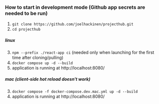### How to start in development mode (Github app secrets are needed to be run)
1. `git clone https://github.com/joelhackinen/projecthub.git`
2. `cd projecthub`

##### linux
  3. `npm --prefix ./react-app ci` (needed only when launching for the first time after cloning/pulling)
  4. `docker compose up -d --build`
  5. application is running at http://localhost:8080/

##### mac (client-side hot reload doesn't work)
  3. `docker compose -f docker-compose.dev.mac.yml up -d --build`
  4. application is running at http://localhost:8080/